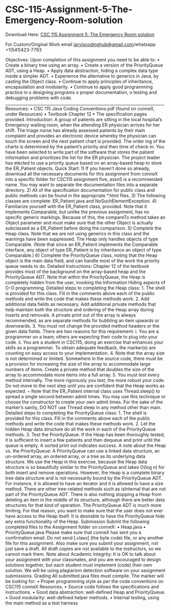 # CSC-115-Assignment-5-The-Emergency-Room-solution

Download Here: [CSC 115 Assignment 5: The Emergency Room solution](https://jarviscodinghub.com/assignment/csc-115-assignment-5-the-emergency-room-solution/)

For Custom/Original Work email jarviscodinghub@gmail.com/whatsapp +1(541)423-7793

Objectives: Upon completion of this assignment you need to be able to: • Create a binary tree using an array. • Create a version of the PriorityQueue ADT, using a Heap. • Apply data abstraction, hiding a complex data type inside a simpler ADT. • Experience the alternative to generics in Java, by casting the Object class. • Continue to apply principles of inheritance, encapsulation and modularity. • Continue to apply good programming practice in o designing programs o proper documentation, o testing and debugging problems with code. ______________________________________________________________________________
Resources: • CSC 115 Java Coding Conventions.pdf (found on conneX, under Resources) • Textbook Chapter 12 • The specification pages provided. Introduction: A group of patients are sitting in the local hospital’s Emergency waiting room, when the attending ER physician arrives for her shift. The triage nurse has already assessed patients by their main complaint and provides an electronic device whereby the physician can touch the screen and the next patient chart is provided. The order ing of the charts is determined by the patient’s priority and then time of check-in. You have been selected to write part of the software that stores the patient information and prioritizes the list for the ER physician. The project leader has elected to use a priority queue based on an array-based heap to store the ER_Patient objects.
Quick Start: 1) If you haven’t done so already, download all the necessary documents for this assignment from conneX into a specific folder for CSC115 assignment five, assn5 is a recommended name. You may want to separate the documentation files into a separate directory. 2) All of the specification documentation for public class and public methods can be found in the appropriate *.html files. 3) The following classes are complete: ER_Patient.java and NoSuchElementException. 4) Familiarize yourself with the ER_Patient class, provided. Note that it implements Comparable, but unlike the previous assignment, has no specific generic markings.
Because of this, the compareTo method takes an Object parameter and must make sure that the other Object is actually subclassed as a ER_Patient before doing the comparison. 5) Complete the Heap class. Note that we are not using generics in this class and the warnings have been suppressed. The Heap only handles objects of type Comparable. (Note that since an ER_Patient implements the Comparable interface, any object of type ER_Patient is by inheritance an object of type Comparable.) 6) Complete the PriorityQueue class, noting that the Heap object is the main data field, and can handle most of the work the priority queue needs to do.
Detailed Instructions: Chapter 12 of the textbook provides most of the background on the array-based heap and the PriorityQueue ADT. Note that within the PriorityQueue, the Heap is completely hidden from the user, invoking the Information Hiding aspects of O-O programming.
Detailed steps to completing the Heap class: 1. The shell is provided for this class. Fill in the comments above each of the public methods and write the code that makes these methods work. 2. Add additional data fields as necessary. Add additional private methods that help maintain both the structure and ordering of the Heap array during inserts and removals. A private print out of the array is always recommended, as are separate methods for bubbling an item upwards or downwards. 3. You must not change the provided method headers or the given data fields. There are two reasons for this requirement: i. You are a programmer on a team; others are expecting their code to plug into your code. ii. You are a student in CSC115, doing an exercise that enhances your skills as a programmer. To obtain adequate feedback, the marker(s) are counting on easy access to your implementation. 4. Note that the array size is not determined or limited. Somewhere in the source code, there must be a provision for increasing the size of the array to accommodate large numbers of items. Create a private method that doubles the size of the array to accommodate more items into a full array. 5. You must test every method internally. The more rigorously you test, the more robust your code. Do not move to the next step until you are confident that the Heap works as expected. ◦ Note that the ER_Patient internal class uses Thread.sleep() to spread a single second between admit times. You may use this technique or choose the constructor to create your own admit times. For the sake of the marker’s sanity, DO NOT use Thread.sleep in any method other than main.
Detailed steps to completing the PriorityQueue class: 1. The shell is provided for this class. Fill in the comments above each of the public methods and write the code that makes these methods work.
2. Let the hidden Heap data structure do all the work in each of the PriorityQueue methods. 3. Test the PriorityQueue. If the Heap has been thoroughly tested, it is sufficient to insert a few patients and then dequeue and print until the queue is empty. A sorted print out indicates success. A note about the Heap vs. the PriorityQueue: A PriorityQueue can use a linked data structure, an un-ordered array, an ordered array, or a tree as its underlying data structure. We use the Heap in this exercise, because the Heap data structure is so beautifully similar to the PriorityQueue and takes O(log n) for both insert and remove operations. However, the Heap is a complete binary tree data structure and is not necessarily bound by the PriorityQueue ADT. For instance, it is allowed to have an iterator and it is allowed to have a size method. There are other tree-related methods such as isInternal that are not part of the PriorityQueue ADT. There is also nothing stopping a Heap from deleting an item in the middle of its structure, although there are better data structures for that kind of operation. The PriorityQueue ADT is much more limiting. For that reason, you want to make sure that the user does not ever have access to the Heap itself. It is desirable to have the PriorityQueue hide any extra functionality of the Heap. Submission Submit the following completed files to the Assignment folder on conneX: • Heap.java • PriorityQueue.java Please make sure that conneX has sent you a confirmation email. Do not send [.class] (the byte code) file, or any another file for this assignment. Also make sure you submit your assignment, not just save a draft. All draft copies are not available to the instructors, so we cannot mark them.
Note about Academic Integrity: It is OK to talk about your assignment with your classmates, and you are encouraged to design solutions together, but each student must implement (code) their own solution. We will be using plagiarism detection software on your assignment submissions.
Grading All submitted java files must compile. The marker will be looking for: • Proper programming style as per the code conventions on CSC115 conneX Resources. • Source code follows the specifications and instructions. • Good data abstraction: well-defined Heap and PriorityQueue. • Good modularity: well-defined helper methods. • Internal testing, using the main method as a test harness
